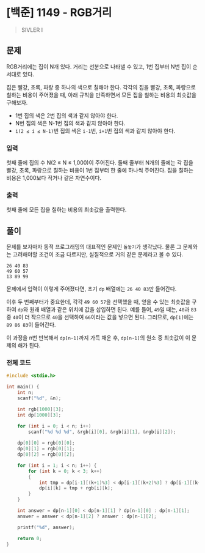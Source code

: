 # [백준] 1149 - RGB거리
> SIVLER I

## 문제

RGB거리에는 집이 N개 있다. 거리는 선분으로 나타낼 수 있고, 1번 집부터 N번 집이 순서대로 있다.

집은 빨강, 초록, 파랑 중 하나의 색으로 칠해야 한다. 각각의 집을 빨강, 초록, 파랑으로 칠하는 비용이 주어졌을 때, 아래 규칙을 만족하면서 모든 집을 칠하는 비용의 최솟값을 구해보자.

- 1번 집의 색은 2번 집의 색과 같지 않아야 한다.
- N번 집의 색은 N-1번 집의 색과 같지 않아야 한다.
- `i(2 ≤ i ≤ N-1)`번 집의 색은 `i-1`번, `i+1`번 집의 색과 같지 않아야 한다.

### 입력

첫째 줄에 집의 수 N(2 ≤ N ≤ 1,000)이 주어진다. 둘째 줄부터 N개의 줄에는 각 집을 빨강, 초록, 파랑으로 칠하는 비용이 1번 집부터 한 줄에 하나씩 주어진다. 집을 칠하는 비용은 1,000보다 작거나 같은 자연수이다.

### 출력

첫째 줄에 모든 집을 칠하는 비용의 최솟값을 출력한다.

## 풀이

문제를 보자마자 동적 프로그래밍의 대표적인 문제인 `돌놓기`가 생각났다. 물론 그 문제와는 고려해야할 조건이 조금 다르지만, 실질적으로 거의 같은 문제라고 볼 수 있다.

```
26 40 83
49 60 57
13 89 99
```



문제에서 입력이 이렇게 주어졌다면, 초기 `dp` 배열에는 `26 40 83`만 들어간다.

이후 두 번째부터가 중요한데, 각각 `49 60 57`을 선택했을 때, 얻을 수 있는 최솟값을 구하여 `dp`와 원래 배열과 같은 위치에 값을 삽입하면 된다. 예를 들어, `49`일 때는, `40`과 `83` 중 `40`이 더 작으므로 `40`을 선택하여 `66`이라는 값을 넣으면 된다. 그러므로, `dp[1]`에는 `89 86 83`이 들어간다.

이 과정을 n번 반복해서 `dp[n-1]`까지 가득 채운 후, `dp[n-1]`의 원소 중 최솟값이 이 문제의 해가 된다.

### 전체 코드

```C
#include <stdio.h>

int main() {
    int n;
    scanf("%d", &n);

    int rgb[1000][3];
    int dp[1000][3];

    for (int i = 0; i < n; i++)
        scanf("%d %d %d", &rgb[i][0], &rgb[i][1], &rgb[i][2]);
    
    dp[0][0] = rgb[0][0];
    dp[0][1] = rgb[0][1];
    dp[0][2] = rgb[0][2];

    for (int i = 1; i < n; i++) {
        for (int k = 0; k < 3; k++)
        {
            int tmp = dp[i-1][(k+1)%3] < dp[i-1][(k+2)%3] ? dp[i-1][(k+1)%3] : dp[i-1][(k+2)%3];
            dp[i][k] = tmp + rgb[i][k];
        }        
    }

    int answer = dp[n-1][0] < dp[n-1][1] ? dp[n-1][0] : dp[n-1][1];
    answer = answer < dp[n-1][2] ? answer : dp[n-1][2];

    printf("%d", answer);        

    return 0; 
}
```